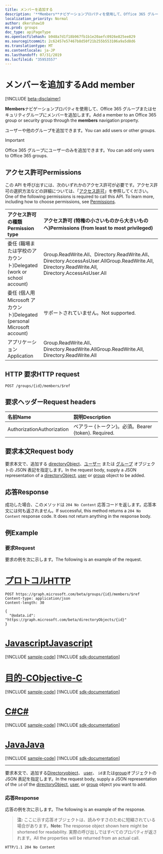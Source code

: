 ```yaml
---
title: メンバーを追加する
description: '**Members**ナビゲーションプロパティを使用して、Office 365 グループまたはセキュリティグループにメンバーを追加します。'
localization_priority: Normal
author: dkershaw10
ms.prod: groups
doc_type: apiPageType
ms.openlocfilehash: b948a7d1f18b967fb1b1e20aefc0926e825ee829
ms.sourcegitcommit: 2c62457e57467b8d50f21b255b553106a9a5d8d6
ms.translationtype: MT
ms.contentlocale: ja-JP
ms.lasthandoff: 07/31/2019
ms.locfileid: "35953557"
---
```

# <a name="add-member"></a><span data-ttu-id="c89c7-103">メンバーを追加する</span><span class="sxs-lookup"><span data-stu-id="c89c7-103">Add member</span></span>

[!INCLUDE [beta-disclaimer](../../includes/beta-disclaimer.md)]

<span data-ttu-id="c89c7-104">**Members**ナビゲーションプロパティを使用して、Office 365 グループまたはセキュリティグループにメンバーを追加します。</span><span class="sxs-lookup"><span data-stu-id="c89c7-104">Add a member to an Office 365 group or security group through the **members** navigation property.</span></span>

<span data-ttu-id="c89c7-105">ユーザーや他のグループを追加できます。</span><span class="sxs-lookup"><span data-stu-id="c89c7-105">You can add users or other groups.</span></span> 

> [!Important]
> <span data-ttu-id="c89c7-106">Office 365 グループにユーザーのみを追加できます。</span><span class="sxs-lookup"><span data-stu-id="c89c7-106">You can add only users to Office 365 groups.</span></span>

## <a name="permissions"></a><span data-ttu-id="c89c7-107">アクセス許可</span><span class="sxs-lookup"><span data-stu-id="c89c7-107">Permissions</span></span>
<span data-ttu-id="c89c7-p101">この API を呼び出すには、次のいずれかのアクセス許可が必要です。アクセス許可の選択方法などの詳細については、「[アクセス許可](/graph/permissions-reference)」を参照してください。</span><span class="sxs-lookup"><span data-stu-id="c89c7-p101">One of the following permissions is required to call this API. To learn more, including how to choose permissions, see [Permissions](/graph/permissions-reference).</span></span>

|<span data-ttu-id="c89c7-110">アクセス許可の種類</span><span class="sxs-lookup"><span data-stu-id="c89c7-110">Permission type</span></span>      | <span data-ttu-id="c89c7-111">アクセス許可 (特権の小さいものから大きいものへ)</span><span class="sxs-lookup"><span data-stu-id="c89c7-111">Permissions (from least to most privileged)</span></span>              |
|:--------------------|:---------------------------------------------------------|
|<span data-ttu-id="c89c7-112">委任 (職場または学校のアカウント)</span><span class="sxs-lookup"><span data-stu-id="c89c7-112">Delegated (work or school account)</span></span> | <span data-ttu-id="c89c7-113">Group.ReadWrite.All、Directory.ReadWrite.All、Directory.AccessAsUser.All</span><span class="sxs-lookup"><span data-stu-id="c89c7-113">Group.ReadWrite.All, Directory.ReadWrite.All, Directory.AccessAsUser.All</span></span>    |
|<span data-ttu-id="c89c7-114">委任 (個人用 Microsoft アカウント)</span><span class="sxs-lookup"><span data-stu-id="c89c7-114">Delegated (personal Microsoft account)</span></span> | <span data-ttu-id="c89c7-115">サポートされていません。</span><span class="sxs-lookup"><span data-stu-id="c89c7-115">Not supported.</span></span>    |
|<span data-ttu-id="c89c7-116">アプリケーション</span><span class="sxs-lookup"><span data-stu-id="c89c7-116">Application</span></span> | <span data-ttu-id="c89c7-117">Group.ReadWrite.All、Directory.ReadWrite.All</span><span class="sxs-lookup"><span data-stu-id="c89c7-117">Group.ReadWrite.All, Directory.ReadWrite.All</span></span> |

## <a name="http-request"></a><span data-ttu-id="c89c7-118">HTTP 要求</span><span class="sxs-lookup"><span data-stu-id="c89c7-118">HTTP request</span></span>
<!-- { "blockType": "ignored" } -->
```http
POST /groups/{id}/members/$ref
```

## <a name="request-headers"></a><span data-ttu-id="c89c7-119">要求ヘッダー</span><span class="sxs-lookup"><span data-stu-id="c89c7-119">Request headers</span></span>
| <span data-ttu-id="c89c7-120">名前</span><span class="sxs-lookup"><span data-stu-id="c89c7-120">Name</span></span> | <span data-ttu-id="c89c7-121">説明</span><span class="sxs-lookup"><span data-stu-id="c89c7-121">Description</span></span>|
|:---- |:-----------|
| <span data-ttu-id="c89c7-122">Authorization</span><span class="sxs-lookup"><span data-stu-id="c89c7-122">Authorization</span></span> | <span data-ttu-id="c89c7-p102">ベアラー {トークン}。必須。</span><span class="sxs-lookup"><span data-stu-id="c89c7-p102">Bearer {token}. Required.</span></span> |

## <a name="request-body"></a><span data-ttu-id="c89c7-125">要求本文</span><span class="sxs-lookup"><span data-stu-id="c89c7-125">Request body</span></span>
<span data-ttu-id="c89c7-126">要求本文で、追加する [directoryObject](../resources/directoryobject.md)、[ユーザー](../resources/user.md) または [グループ](../resources/group.md) オブジェクトの JSON 表記を指定します。</span><span class="sxs-lookup"><span data-stu-id="c89c7-126">In the request body, supply a JSON representation of a [directoryObject](../resources/directoryobject.md), [user](../resources/user.md) or [group](../resources/group.md) object to be added.</span></span>

## <a name="response"></a><span data-ttu-id="c89c7-127">応答</span><span class="sxs-lookup"><span data-stu-id="c89c7-127">Response</span></span>
<span data-ttu-id="c89c7-p103">成功した場合、このメソッドは `204 No Content` 応答コードを返します。応答本文には何も返されません。</span><span class="sxs-lookup"><span data-stu-id="c89c7-p103">If successful, this method returns a `204 No Content` response code. It does not return anything in the response body.</span></span>

## <a name="example"></a><span data-ttu-id="c89c7-130">例</span><span class="sxs-lookup"><span data-stu-id="c89c7-130">Example</span></span>
### <a name="request"></a><span data-ttu-id="c89c7-131">要求</span><span class="sxs-lookup"><span data-stu-id="c89c7-131">Request</span></span>
<span data-ttu-id="c89c7-132">要求の例を次に示します。</span><span class="sxs-lookup"><span data-stu-id="c89c7-132">The following is an example of the request.</span></span>

# <a name="httptabhttp"></a>[<span data-ttu-id="c89c7-133">プロトコル</span><span class="sxs-lookup"><span data-stu-id="c89c7-133">HTTP</span></span>](#tab/http)
<!-- {
  "blockType": "request",
  "name": "add_group_member"
}-->
```http
POST https://graph.microsoft.com/beta/groups/{id}/members/$ref
Content-type: application/json
Content-length: 30

{
  "@odata.id": "https://graph.microsoft.com/beta/directoryObjects/{id}"
}
```
# <a name="javascripttabjavascript"></a>[<span data-ttu-id="c89c7-134">Javascript</span><span class="sxs-lookup"><span data-stu-id="c89c7-134">Javascript</span></span>](#tab/javascript)
[!INCLUDE [sample-code](../includes/snippets/javascript/add-group-member-javascript-snippets.md)]
[!INCLUDE [sdk-documentation](../includes/snippets/snippets-sdk-documentation-link.md)]

# <a name="objective-ctabobjc"></a>[<span data-ttu-id="c89c7-135">目的-C</span><span class="sxs-lookup"><span data-stu-id="c89c7-135">Objective-C</span></span>](#tab/objc)
[!INCLUDE [sample-code](../includes/snippets/objc/add-group-member-objc-snippets.md)]
[!INCLUDE [sdk-documentation](../includes/snippets/snippets-sdk-documentation-link.md)]

# <a name="ctabcsharp"></a>[<span data-ttu-id="c89c7-136">C#</span><span class="sxs-lookup"><span data-stu-id="c89c7-136">C#</span></span>](#tab/csharp)
[!INCLUDE [sample-code](../includes/snippets/csharp/add-group-member-csharp-snippets.md)]
[!INCLUDE [sdk-documentation](../includes/snippets/snippets-sdk-documentation-link.md)]

# <a name="javatabjava"></a>[<span data-ttu-id="c89c7-137">Java</span><span class="sxs-lookup"><span data-stu-id="c89c7-137">Java</span></span>](#tab/java)
[!INCLUDE [sample-code](../includes/snippets/java/add-group-member-java-snippets.md)]
[!INCLUDE [sdk-documentation](../includes/snippets/snippets-sdk-documentation-link.md)]

---

<span data-ttu-id="c89c7-138">要求本文で、追加する[Directoryobject](../resources/directoryobject.md)、 [user](../resources/user.md)、 `id`または[group](../resources/group.md)オブジェクトの JSON 表記を指定します。</span><span class="sxs-lookup"><span data-stu-id="c89c7-138">In the request body, supply a JSON representation of the `id` of the [directoryObject](../resources/directoryobject.md), [user](../resources/user.md), or [group](../resources/group.md) object you want to add.</span></span>

### <a name="response"></a><span data-ttu-id="c89c7-139">応答</span><span class="sxs-lookup"><span data-stu-id="c89c7-139">Response</span></span>
<span data-ttu-id="c89c7-140">応答の例を次に示します。</span><span class="sxs-lookup"><span data-stu-id="c89c7-140">The following is an example of the response.</span></span>
><span data-ttu-id="c89c7-141">**注:** ここに示す応答オブジェクトは、読みやすさのために短縮されている場合があります。</span><span class="sxs-lookup"><span data-stu-id="c89c7-141">**Note:** The response object shown here might be shortened for readability.</span></span> <span data-ttu-id="c89c7-142">実際の呼び出しではすべてのプロパティが返されます。</span><span class="sxs-lookup"><span data-stu-id="c89c7-142">All the properties will be returned from an actual call.</span></span>
<!-- {
  "blockType": "response",
  "truncated": true,
  "@odata.type": "microsoft.graph.directoryObject"
} -->
```http
HTTP/1.1 204 No Content
```

<!-- uuid: 8fcb5dbc-d5aa-4681-8e31-b001d5168d79
2015-10-25 14:57:30 UTC -->
<!--
{
  "type": "#page.annotation",
  "description": "Create member",
  "keywords": "",
  "section": "documentation",
  "tocPath": "",
  "suppressions": [
  ]
}
-->
